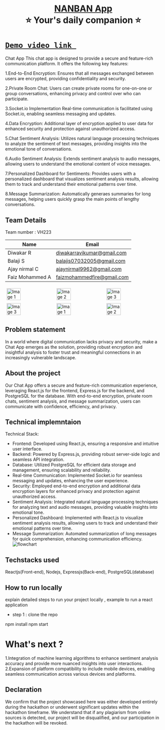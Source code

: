 <h1 align="center" style="border-bottom: none">
    <b>
        <a href="https://www.google.com"> NANBAN App </a><br>
    </b>
    ⭐ Your's daily companion ⭐ <br>
</h1>

# [`Demo video link `](https://youtu.be/8_mA0BgrPoE) 
Chat App
This chat app is designed to provide a secure and feature-rich communication platform. It offers the following key features:

1.End-to-End Encryption:
	Ensures that all messages exchanged between users are encrypted, providing confidentiality and security.

2.Private Room Chat:
	Users can create private rooms for one-on-one or group conversations, enhancing privacy and control over who can participate.

3.Socket.io Implementation
	Real-time communication is facilitated using Socket.io, enabling seamless messaging and updates.

4.Data Encryption:
	Additional layer of encryption applied to user data for enhanced security and protection against unauthorized access.

5.Chat Sentiment Analysis:
	Utilizes natural language processing techniques to analyze the sentiment of text messages, providing insights into the emotional tone of conversations.

6.Audio Sentiment Analysis:	
	Extends sentiment analysis to audio messages, allowing users to understand the emotional content of voice messages.

7.Personalized Dashboard for Sentiments:
	Provides users with a personalized dashboard that visualizes sentiment analysis results, allowing them to track and understand their emotional patterns over time.

8.Message Summarization:
	Automatically generaes summaries for long messages, helping users quickly grasp the main points of lengthy conversations.

## Team Details
Team number : VH223

|     Name        |            Email           |
|-----------------|----------------------------|
| Diwakar R       | diwakarravikumar@gmail.com |
| Balaji S        | balajis07032005@gmail.com  |
| Ajay nirmal C   | ajaynirmal9962@gmail.com   |
| Faiz Mohammed A | faizmohammedfire@gmail.com |

<div style="display: flex; flex-wrap: wrap;">
    <img src="https://github.com/Diwakar1819/vashist-hackathon/assets/153829103/730377da-23ed-455c-872b-10a0149d3689" alt="Image 1" style="width: 30%; margin: 5px;">
    <img src="https://github.com/Diwakar1819/vashist-hackathon/assets/153829103/54f1813a-d14e-4a47-a25b-efbf6a1fde6f" alt="Image 2" style="width: 30%; margin: 5px;">
    <img src="https://encrypted-tbn0.gstatic.com/images?q=tbn:ANd9GcSEwduQ50DEm_tr94tfGWHqAYzzvjb_5oS6ULmejCN2pBlolGfTv8wTwaa64fnt1GThiDc" alt="Image 3" style="width: 30%; margin: 5px;">
    <img src="https://encrypted-tbn0.gstatic.com/images?q=tbn:ANd9GcSEwduQ50DEm_tr94tfGWHqAYzzvjb_5oS6ULmejCN2pBlolGfTv8wTwaa64fnt1GThiDc" alt="Image 3" style="width: 30%; margin: 5px;">
       <img src="https://static.vecteezy.com/system/resources/previews/013/688/865/non_2x/modern-color-and-geometric-banner-design-template-on-the-background-of-the-mobile-phone-mobile-modern-poster-marketing-special-offer-promotion-smartphone-mockup-vector.jpg" alt="Image 1" style="width: 30%; margin: 5px;">
    <img src="https://encrypted-tbn0.gstatic.com/images?q=tbn:ANd9GcSECH9uhvdGq0EP6QqG8lzAyjz1F-6V5RyMZrjBGmoIbP5diPgG53mWePJ9RlWVbJuVWCo&usqp=CAU" alt="Image 2" style="width: 30%; margin: 5px;">
</div>

## Problem statement 
In a world where digital communication lacks privacy and security, make a Chat App emerges as the solution, providing robust encryption and insightful analysis to foster trust and meaningful connections in an increasingly vulnerable landscape.
## About the project
Our Chat App offers a secure and feature-rich communication experience, leveraging React.js for the frontend, Express.js for the backend, and PostgreSQL for the database. With end-to-end encryption, private room chats, sentiment analysis, and message summarization, users can communicate with confidence, efficiency, and privacy.

## Technical implemntaion 
Technical Stack:
- Frontend: Developed using React.js, ensuring a responsive and intuitive user interface.
- Backend: Powered by Express.js, providing robust server-side logic and seamless API integration.
- Database: Utilized PostgreSQL for efficient data storage and management, ensuring scalability and reliability.
- Real-time Communication: Implemented Socket.io for seamless messaging and updates, enhancing the user experience.
- Security: Employed end-to-end encryption and additional data encryption layers for enhanced privacy and protection against unauthorized access.
- Sentiment Analysis: Integrated natural language processing techniques for analyzing text and audio messages, providing valuable insights into emotional tone.
- Personalized Dashboard: Implemented with React.js to visualize sentiment analysis results, allowing users to track and understand their emotional patterns over time.
- Message Summarization: Automated summarization of long messages for quick comprehension, enhancing communication efficiency.
![flowchart](https://github.com/Diwakar1819/vashist-hackathon/assets/153829103/35691ae6-8933-4165-80ce-337d79aa9ca0)

## Techstacks used 
Reactjs(Front-end), Nodejs, Expressjs(Back-end), PostgreSQL(database)

## How to run locally 
explain detailed steps to run your project locally , example to run a react application 
- step 1 : clone the repo 

npm install
npm start


# What's next ?
1.Integration of machine learning algorithms to enhance sentiment analysis accuracy and provide more nuanced insights into user interactions.
2.Expansion of platform compatibility to include mobile devices, enabling seamless communication across various devices and platforms.

## Declaration
We confirm that the project showcased here was either developed entirely during the hackathon or underwent significant updates within the hackathon timeframe. We understand that if any plagiarism from online sources is detected, our project will be disqualified, and our participation in the hackathon will be revoked.
